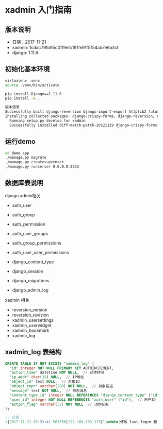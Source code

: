 # xadmin 入门指南

## 版本说明

* 日期：2017-11-21
* xadmin: 1cdac79fb95c0ff9efc191fe91f5f54ab7e6a3cf
* django: 1.11.6

## 初始化基本环境

```bash
virtualenv .venv
source .venv/bin/activate

pip install Django==1.11.6
pip install -e .

版本信息
Successfully built django-reversion django-import-export httplib2 future tablib diff-match-patch odfpy openpyxl unicodecsv jdcal et-xmlfile
Installing collected packages: django-crispy-forms, django-reversion, django-formtools, odfpy, jdcal, et-xmlfile, openpyxl, unicodecsv, xlrd, xlwt, pyyaml, tablib, diff-match-patch, django-import-export, httplib2, future, six, xadmin
  Running setup.py develop for xadmin
  Successfully installed diff-match-patch-20121119 django-crispy-forms-1.7.0 django-formtools-2.1 django-import-export-0.5.1 django-reversion-2.0.10 et-xmlfile-1.0.1 future-0.16.0 httplib2-0.9.2 jdcal-1.3 odfpy-1.3.5 openpyxl-2.4.9 pyyaml-3.12 six-1.11.0 tablib-0.12.1 unicodecsv-0.14.1 xadmin xlrd-1.1.0 xlwt-1.3.0
```

## 运行demo

```bash
cd demo_app
./manage.py migrate
./manage.py createsuperuser
./manage.py runserver 0.0.0.0:3333
```

## 数据库表说明

django admin相关

- auth_user
- auth_group
- auth_permission
- auth_user_groups
- auth_group_permissions
- auth_user_user_permissions

- django_content_type
- django_session
- django_migrations
- django_admin_log

xadmin 相关

- reversion_version
- reversion_revision
- xadmin_usersettings
- xadmin_userwidget
- xadmin_bookmark
- xadmin_log

## xadmin_log 表结构

```sql
CREATE TABLE IF NOT EXISTS "xadmin_log" (
  "id" integer NOT NULL PRIMARY KEY AUTOINCREMENT,
  "action_time" datetime NOT NULL,  // 动作时间
  "ip_addr" char(39) NULL,  // IP地址
  "object_id" text NULL,  // 对象ID
  "object_repr" varchar(200) NOT NULL,  // 对象描述
  "message" text NOT NULL,  // 日志消息
  "content_type_id" integer NULL REFERENCES "django_content_type" ("id"),  // 对象类型
  "user_id" integer NOT NULL REFERENCES "auth_user" ("id"),  // 用户ID
  "action_flag" varchar(32) NOT NULL  // 动作标志
);

-- 示例：
1|2017-11-21 07:31:41.561556|192.168.133.115|1|admin|修改 last_login 和 first_name|1|1|change
```
